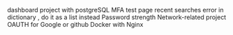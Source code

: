 dashboard project with postgreSQL
MFA test page
recent searches error in dictionary , do it as a list instead
Password strength
Network-related project
OAUTH for Google or github
Docker with Nginx
